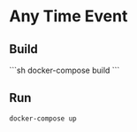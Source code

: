# Any Time Event

<h2>Build</h2>
```sh
docker-compose build
```

<h2>Run </h2>

```sh
docker-compose up
```